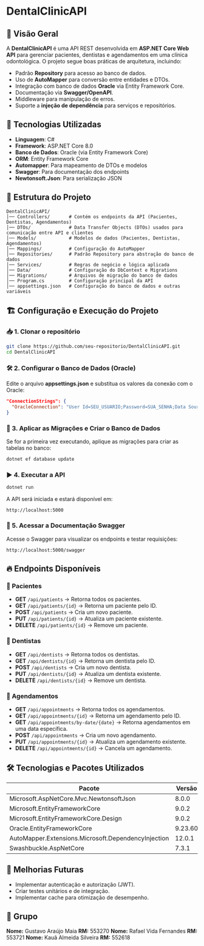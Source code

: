 # DentalClinicAPI

## 📌 Visão Geral
A **DentalClinicAPI** é uma API REST desenvolvida em **ASP.NET Core Web API** para gerenciar pacientes, dentistas e agendamentos em uma clínica odontológica. O projeto segue boas práticas de arquitetura, incluindo:

- Padrão **Repository** para acesso ao banco de dados.
- Uso de **AutoMapper** para conversão entre entidades e DTOs.
- Integração com banco de dados **Oracle** via Entity Framework Core.
- Documentação via **Swagger/OpenAPI**.
- Middleware para manipulação de erros.
- Suporte a **injeção de dependência** para serviços e repositórios.

## 🚀 Tecnologias Utilizadas

- **Linguagem**: C#
- **Framework**: ASP.NET Core 8.0
- **Banco de Dados**: Oracle (via Entity Framework Core)
- **ORM**: Entity Framework Core
- **Automapper**: Para mapeamento de DTOs e modelos
- **Swagger**: Para documentação dos endpoints
- **Newtonsoft.Json**: Para serialização JSON

## 📂 Estrutura do Projeto

```
DentalClinicAPI/
│── Controllers/       # Contém os endpoints da API (Pacientes, Dentistas, Agendamentos)
│── DTOs/              # Data Transfer Objects (DTOs) usados para comunicação entre API e clientes
│── Models/            # Modelos de dados (Pacientes, Dentistas, Agendamentos)
│── Mappings/          # Configuração do AutoMapper
│── Repositories/      # Padrão Repository para abstração do banco de dados
│── Services/          # Regras de negócio e lógica aplicada
│── Data/              # Configuração do DbContext e Migrations
│── Migrations/        # Arquivos de migração do banco de dados
│── Program.cs         # Configuração principal da API
│── appsettings.json   # Configuração do banco de dados e outras variáveis
```

## 🏗️ Configuração e Execução do Projeto

### 📥 1. Clonar o repositório
```bash
git clone https://github.com/seu-repositorio/DentalClinicAPI.git
cd DentalClinicAPI
```

### 🛠️ 2. Configurar o Banco de Dados (Oracle)
Edite o arquivo **appsettings.json** e substitua os valores da conexão com o Oracle:
```json
"ConnectionStrings": {
  "OracleConnection": "User Id=SEU_USUARIO;Password=SUA_SENHA;Data Source=(DESCRIPTION=(ADDRESS=(PROTOCOL=TCP)(HOST=SEU_HOST)(PORT=1521))(CONNECT_DATA=(SID=SEU_SID)));"
}
```

### 🔨 3. Aplicar as Migrações e Criar o Banco de Dados
Se for a primeira vez executando, aplique as migrações para criar as tabelas no banco:
```bash
dotnet ef database update
```

### ▶️ 4. Executar a API
```bash
dotnet run
```
A API será iniciada e estará disponível em:
```
http://localhost:5000
```

### 📖 5. Acessar a Documentação Swagger
Acesse o Swagger para visualizar os endpoints e testar requisições:
```
http://localhost:5000/swagger
```

## 🔥 Endpoints Disponíveis
### 🏥 Pacientes
- **GET** `/api/patients` → Retorna todos os pacientes.
- **GET** `/api/patients/{id}` → Retorna um paciente pelo ID.
- **POST** `/api/patients` → Cria um novo paciente.
- **PUT** `/api/patients/{id}` → Atualiza um paciente existente.
- **DELETE** `/api/patients/{id}` → Remove um paciente.

### 🦷 Dentistas
- **GET** `/api/dentists` → Retorna todos os dentistas.
- **GET** `/api/dentists/{id}` → Retorna um dentista pelo ID.
- **POST** `/api/dentists` → Cria um novo dentista.
- **PUT** `/api/dentists/{id}` → Atualiza um dentista existente.
- **DELETE** `/api/dentists/{id}` → Remove um dentista.

### 📅 Agendamentos
- **GET** `/api/appointments` → Retorna todos os agendamentos.
- **GET** `/api/appointments/{id}` → Retorna um agendamento pelo ID.
- **GET** `/api/appointments/by-date/{date}` → Retorna agendamentos em uma data específica.
- **POST** `/api/appointments` → Cria um novo agendamento.
- **PUT** `/api/appointments/{id}` → Atualiza um agendamento existente.
- **DELETE** `/api/appointments/{id}` → Cancela um agendamento.

## 🛠️ Tecnologias e Pacotes Utilizados
| Pacote | Versão |
|--------|--------|
| Microsoft.AspNetCore.Mvc.NewtonsoftJson | 8.0.0 |
| Microsoft.EntityFrameworkCore | 9.0.2 |
| Microsoft.EntityFrameworkCore.Design | 9.0.2 |
| Oracle.EntityFrameworkCore | 9.23.60 |
| AutoMapper.Extensions.Microsoft.DependencyInjection | 12.0.1 |
| Swashbuckle.AspNetCore | 7.3.1 |

## 🎯 Melhorias Futuras
- Implementar autenticação e autorização (JWT).
- Criar testes unitários e de integração.
- Implementar cache para otimização de desempenho.

## 👥 Grupo
**Nome:** Gustavo Araújo Maia **RM:** 553270
**Nome:** Rafael Vida Fernandes **RM:** 553721
**Nome:** Kauã Almeida Silveira **RM:** 552618




